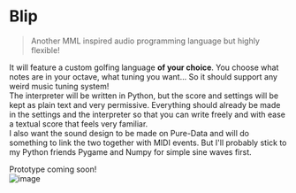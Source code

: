 # Blip
>Another MML inspired audio programming language but highly flexible!  

It will feature a custom golfing language **of your choice**. You choose what notes are in your octave, what tuning you want... So it should support any weird music tuning system!  
The interpreter will be written in Python, but the score and settings will be kept as plain text and very permissive. Everything should already be made in the settings and the interpreter so that you can write freely and with ease a textual score that feels very familiar.  
I also want the sound design to be made on Pure-Data and will do something to link the two together with MIDI events. But I'll probably stick to my Python friends Pygame and Numpy for simple sine waves first.  

Prototype coming soon!  
![image](https://user-images.githubusercontent.com/74506708/178852638-bbc1c844-58e9-47c5-a000-8ad65ca69253.png)
